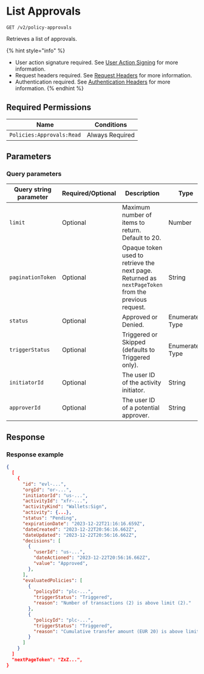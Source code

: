 # List Approvals

`GET /v2/policy-approvals`

Retrieves a list of approvals.

{% hint style="info" %}
* User action signature required. See [User Action Signing](../../../authentication/user-action-signing/) for more information.
* Request headers required. See [Request Headers](../../../../getting-started/request-headers.md) for more information.
* Authentication required. See [Authentication Headers](../../../../getting-started/request-headers.md#authentication-headers) for more information.
{% endhint %}

## Required Permissions

| Name                      | Conditions      |
| ------------------------- | --------------- |
| `Policies:Approvals:Read` | Always Required |

## Parameters <a href="#parameters.1" id="parameters.1"></a>

### Query parameters <a href="#path-parameters" id="path-parameters"></a>

<table><thead><tr><th width="215">Query string parameter</th><th width="179">Required/Optional</th><th width="216">Description</th><th>Type</th></tr></thead><tbody><tr><td><code>limit</code></td><td>Optional</td><td>Maximum number of items to return. Default to 20.</td><td>Number</td></tr><tr><td><code>paginationToken</code></td><td>Optional</td><td>Opaque token used to retrieve the next page. Returned as <code>nextPageToken</code> from the previous request.</td><td>String</td></tr><tr><td><code>status</code></td><td>Optional</td><td>Approved or Denied.</td><td>Enumerated Type</td></tr><tr><td><code>triggerStatus</code></td><td>Optional</td><td>Triggered or Skipped (defaults to Triggered only).</td><td>Enumerated Type</td></tr><tr><td><code>initiatorId</code></td><td>Optional</td><td>The user ID of the activity initiator.</td><td>String</td></tr><tr><td><code>approverId</code></td><td>Optional</td><td>The user ID of a potential approver.</td><td>String</td></tr></tbody></table>

## Response <a href="#response" id="response"></a>

### Response example <a href="#response-example" id="response-example"></a>

```json
{
  [
    {
      "id": "evl-...",
      "orgId": "or-...",
      "initiatorId": "us-...",
      "activityId": "xfr-...",
      "activityKind": "Wallets:Sign",
      "activity": {...},
      "status": "Pending",
      "expirationDate": "2023-12-22T21:16:16.659Z",
      "dateCreated": "2023-12-22T20:56:16.662Z",
      "dateUpdated": "2023-12-22T20:56:16.662Z",
      "decisions": [
        {
          "userId": "us-...",
          "dateActioned": "2023-12-22T20:56:16.662Z",
          "value": "Approved",
        },
      ],
      "evaluatedPolicies": [
        {
          "policyId": "plc-...",
          "triggerStatus": "Triggered",
          "reason": "Number of transactions (2) is above limit (2)."
        },
        {
          "policyId": "plc-...",
          "triggerStatus": "Triggered",
          "reason": "Cumulative transfer amount (EUR 20) is above limit (EUR 2)."
        }
      ]
    }
  ]
  "nextPageToken": "ZxZ...",
}
```
